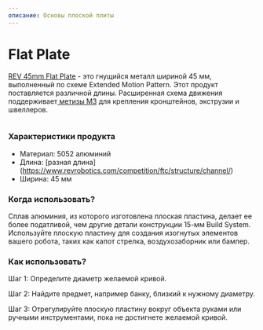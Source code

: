 ```yaml
---
описание: Основы плоской плиты
---
```


# Flat Plate

[REV 45mm Flat Plate](https://www.revrobotics.com/competition/ftc/structure/channel/) - это гнущийся металл шириной 45 мм, выполненный по схеме Extended Motion Pattern. Этот продукт поставляется различной длины. Расширенная схема движения поддерживает[ метизы M3](https://www.revrobotics.com/ftc/hardware/fasteners/) для крепления кронштейнов, экструзии и швеллеров.

<figure><img src="https://2589213514-files.gitbook.io/~/files/v0/b/gitbook-legacy-files/o/assets%2F-M5yw0n8IneF5-9ybLjT%2F-MBkHxh52O4mMCVSgPrO%2F-MBkI65d8NPzqk3K4vAI%2FFlat%20Plate%20Pinout.png?alt=media&#x26;token=5ec671f3-c63f-45ee-a555-8b67723ade07" alt=""><figcaption></figcaption></figure>

### Характеристики продукта

* Материал: 5052 алюминий
* Длина: [разная длина] (https://www.revrobotics.com/competition/ftc/structure/channel/)
* Ширина: 45 мм

### Когда использовать?

Сплав алюминия, из которого изготовлена плоская пластина, делает ее более податливой, чем другие детали конструкции 15-мм Build System. Используйте плоскую пластину для создания изогнутых элементов вашего робота, таких как капот стрелка, воздухозаборник или бампер.&#x20;

### Как использовать?

Шаг 1: Определите диаметр желаемой кривой.

Шаг 2: Найдите предмет, например банку, близкий к нужному диаметру.&#x20;

Шаг 3: Отрегулируйте плоскую пластину вокруг объекта руками или ручными инструментами, пока не достигнете желаемой кривой.&#x20;
